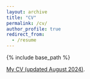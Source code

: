 ```yaml
---
layout: archive
title: "CV"
permalink: /cv/
author_profile: true
redirect_from:
  - /resume
---
```


{% include base_path %}

[My CV (updated August 2024)](/cv/29082024_cv_irene_winther.pdf).
